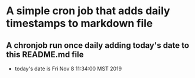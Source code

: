 A simple cron job that adds daily timestamps to markdown file
============================================================
## A chronjob run once daily adding today's date to this README.md file
* today's date is Fri Nov  8 11:34:00 MST 2019
